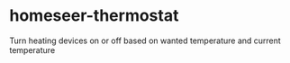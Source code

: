 # homeseer-thermostat
Turn heating devices on or off based on wanted temperature and current temperature
